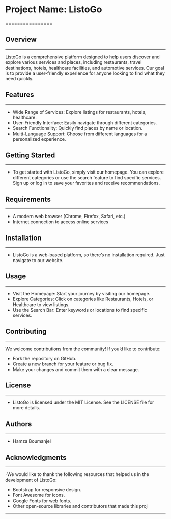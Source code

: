 # Project Name: ListoGo
================

## Overview
------------

ListoGo is a comprehensive platform designed to help users discover and explore various services and places, including restaurants, travel destinations, hotels, healthcare facilities, and automotive services. Our goal is to provide a user-friendly experience for anyone looking to find what they need quickly.

## Features
------------

* Wide Range of Services: Explore listings for restaurants, hotels, healthcare.
* User-Friendly Interface: Easily navigate through different categories.
* Search Functionality: Quickly find places by name or location.
* Multi-Language Support: Choose from different languages for a personalized experience.

## Getting Started
-----------------

* To get started with ListoGo, simply visit our homepage. You can explore different categories or use the search feature to find specific services. Sign up or log in to save your favorites and receive recommendations.

## Requirements
-------------

* A modern web browser (Chrome, Firefox, Safari, etc.)
* Internet connection to access online services

## Installation
------------

* ListoGo is a web-based platform, so there’s no installation required. Just navigate to our website.

## Usage
-----

* Visit the Homepage: Start your journey by visiting our homepage.
* Explore Categories: Click on categories like Restaurants, Hotels, or Healthcare to view listings.
* Use the Search Bar: Enter keywords or locations to find specific services.

## Contributing
------------

We welcome contributions from the community! If you’d like to contribute:

* Fork the repository on GitHub.
* Create a new branch for your feature or bug fix.
* Make your changes and commit them with a clear message.

## License
-------

* ListoGo is licensed under the MIT License. See the LICENSE file for more details.

## Authors
-------

* Hamza Boumanjel

## Acknowledgments
--------------

-We would like to thank the following resources that helped us in the development of ListoGo:

* Bootstrap for responsive design.
* Font Awesome for icons.
* Google Fonts for web fonts.
* Other open-source libraries and contributors that made this proj
-----------------------